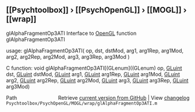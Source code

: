 ## [[Psychtoolbox]] &#8250; [[PsychOpenGL]] &#8250; [[MOGL]] &#8250; [[wrap]]

glAlphaFragmentOp3ATI  Interface to [OpenGL](OpenGL) function glAlphaFragmentOp3ATI  
  
usage:  glAlphaFragmentOp3ATI( op, dst, dstMod, arg1, arg1Rep, arg1Mod, arg2, arg2Rep, arg2Mod, arg3, arg3Rep, arg3Mod )  
  
C function:  void glAlphaFragmentOp3ATI[(GLenum]((GLenum) op, [GLuint](GLuint) dst, [GLuint](GLuint) dstMod, [GLuint](GLuint) arg1, [GLuint](GLuint) arg1Rep, [GLuint](GLuint) arg1Mod, [GLuint](GLuint) arg2, [GLuint](GLuint) arg2Rep, [GLuint](GLuint) arg2Mod, [GLuint](GLuint) arg3, [GLuint](GLuint) arg3Rep, [GLuint](GLuint) arg3Mod)  




<div class="code_header" style="text-align:right;">
  <span style="float:left;">Path&nbsp;&nbsp;</span> <span class="counter">Retrieve <a href=
  "https://raw.github.com/Psychtoolbox-3/Psychtoolbox-3/beta/Psychtoolbox/PsychOpenGL/MOGL/wrap/glAlphaFragmentOp3ATI.m">current version from GitHub</a> | View <a href=
  "https://github.com/Psychtoolbox-3/Psychtoolbox-3/commits/beta/Psychtoolbox/PsychOpenGL/MOGL/wrap/glAlphaFragmentOp3ATI.m">changelog</a></span>
</div>
<div class="code">
  <code>Psychtoolbox/PsychOpenGL/MOGL/wrap/glAlphaFragmentOp3ATI.m</code>
</div>

